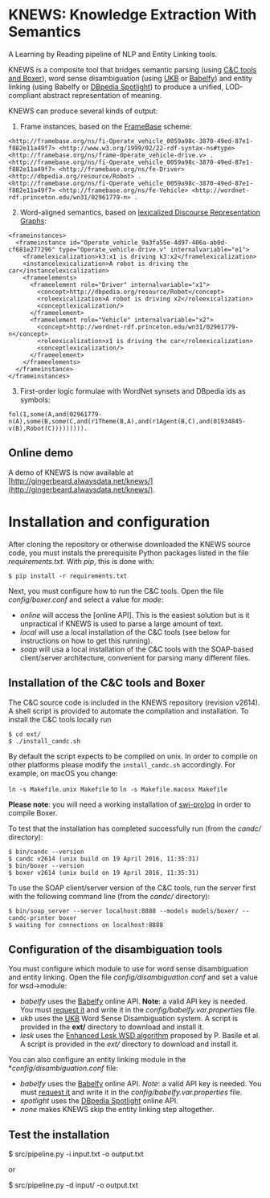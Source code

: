 # KNEWS: Knowledge Extraction With Semantics

A Learning by Reading pipeline of NLP and Entity Linking tools.

KNEWS is a composite tool that bridges semantic parsing (using [C&C
tools and Boxer](http://valeriobasile.github.io/candcapi/)), word
sense disambiguation (using [UKB](http://ixa2.si.ehu.es/ukb/) or
[Babelfy](http://babelfy.org/)) and entity linking (using Babelfy or
[DBpedia
Spotlight](https://github.com/dbpedia-spotlight/dbpedia-spotlight)) to
produce a unified, LOD-compliant abstract representation of meaning.

KNEWS can produce several kinds of output:

1. Frame instances, based on the [FrameBase](http://www.framebase.org/) scheme:
```
<http://framebase.org/ns/fi-Operate_vehicle_0059a98c-3870-49ed-87e1-f882e11a49f7> <http://www.w3.org/1999/02/22-rdf-syntax-ns#type> <http://framebase.org/ns/frame-Operate_vehicle-drive.v> .
<http://framebase.org/ns/fi-Operate_vehicle_0059a98c-3870-49ed-87e1-f882e11a49f7> <http://framebase.org/ns/fe-Driver> <http://dbpedia.org/resource/Robot> .
<http://framebase.org/ns/fi-Operate_vehicle_0059a98c-3870-49ed-87e1-f882e11a49f7> <http://framebase.org/ns/fe-Vehicle> <http://wordnet-rdf.princeton.edu/wn31/02961779-n> .
```
2. Word-aligned semantics, based on [lexicalized Discourse Representation Graphs](http://www.rug.nl/research/portal/files/26252478/Complete_thesis.pdf):
```
<frameinstances>
  <frameinstance id="Operate_vehicle_9a3fa55e-4d97-406a-ab0d-cf681e277296" type="Operate_vehicle-drive.v" internalvariable="e1">
    <framelexicalization>k3:x1 is driving k3:x2</framelexicalization>
    <instancelexicalization>A robot is driving the car</instancelexicalization>
    <frameelements>
      <frameelement role="Driver" internalvariable="x1">
        <concept>http://dbpedia.org/resource/Robot</concept>
        <roleexicalization>A robot is driving x2</roleexicalization>
        <conceptlexicalization/>
      </frameelement>
      <frameelement role="Vehicle" internalvariable="x2">
        <concept>http://wordnet-rdf.princeton.edu/wn31/02961779-n</concept>
        <roleexicalization>x1 is driving the car</roleexicalization>
        <conceptlexicalization/>
      </frameelement>
    </frameelements>
  </frameinstance>
</frameinstances>
```
3. First-order logic formulae with WordNet synsets and DBpedia ids as symbols:
```
fol(1,some(A,and(02961779-n(A),some(B,some(C,and(r1Theme(B,A),and(r1Agent(B,C),and(01934845-v(B),Robot(C))))))))).
```

Online demo
-----------

A demo of KNEWS is now available at [http://gingerbeard.alwaysdata.net/knews/](http://gingerbeard.alwaysdata.net/knews/).

# Installation and configuration

After cloning the repository or otherwise downloaded the KNEWS source code, you must instals the prerequisite Python packages listed in the file *requirements.txt*.
With *pip*, this is done with:

    $ pip install -r requirements.txt

Next, you must configure how to run the C&C tools. Open the file *config/boxer.conf* and select a value for *mode*:

 * *online* will access the [online API]. This is the easiest solution but is it unpractical if KNEWS is used to parse a large amount of text.
 * *local* will use a local installation of the C&C tools (see below for instructions on how to get this running).
 * *soap* will usa a local installation of the C&C tools with the SOAP-based client/server architecture, convenient for parsing many different files.

## Installation of the C&C tools and Boxer

The C&C source code is included in the KNEWS repository (revision v2614). A shell script is provided to automate the compilation and installation. To install the C&C tools locally run

    $ cd ext/
    $ ./install_candc.sh

By default the script expects to be compiled on unix. In order to compile on other platforms
please modify the `install_candc.sh` accordingly. For example, on macOS you change:
 
`ln -s Makefile.unix Makefile` to `ln -s Makefile.macosx Makefile`

**Please note**: you will need a working installation of [swi-prolog](http://www.swi-prolog.org/Download.html) in order to compile Boxer.

To test that the installation has completed successfully run (from the *candc/* directory):

    $ bin/candc --version
    $ candc v2614 (unix build on 19 April 2016, 11:35:31)
    $ bin/boxer --version
    $ boxer v2614 (unix build on 19 April 2016, 11:35:31)

To use the SOAP client/server version of the C&C tools, run the server first with the following command line (from the *candc/* directory):

    $ bin/soap_server --server localhost:8888 --models models/boxer/ --candc-printer boxer
    $ waiting for connections on localhost:8888

## Configuration of the disambiguation tools

You must configure which module to use for word sense disambiguation and entity linking. Open the file *config/disambiguation.conf* and set a value for wsd->module:

  * *babelfy* uses the [Babelfy](http://babelfy.org/) online API. **Note**: a valid API key is needed. You must [request it](http://babelnet.org/register) and write it in the *config/babelfy.var.properties* file.
  * *ukb* uses the [UKB](http://ixa2.si.ehu.es/ukb/) Word Sense Disambiguation system. A script is provided in the **ext/** directory to download and install it.
  * *lesk* uses the [Enhanced Lesk WSD algorithm](https://github.com/pippokill/lesk-wsd-dsm) proposed by P. Basile et al. A script is provided in the *ext/* directory to download and install it.
  
You can also configure an entity linking module in the **config/disambiguation.conf* file:

  * *babelfy* uses the [Babelfy](http://babelfy.org/) online API. *Note*: a valid API key is needed. You must [request it](http://babelnet.org/register) and write it in the *config/babelfy.var.properties* file.
  * *spotlight* uses the [DBpedia Spotlight](https://github.com/dbpedia-spotlight/dbpedia-spotlight) online API.
  * *none* makes KNEWS skip the entity linking step altogether.

## Test the installation

$ src/pipeline.py -i input.txt -o output.txt

or

$ src/pipeline.py -d input/ -o output.txt
